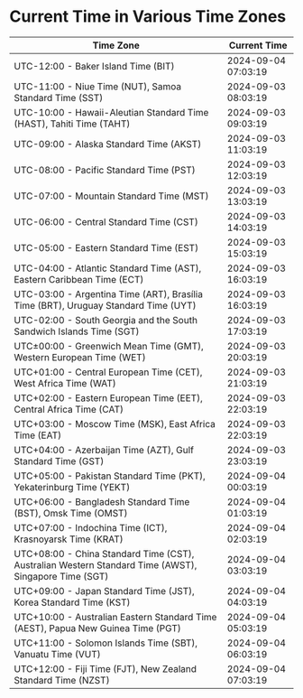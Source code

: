 # Current Time in Various Time Zones

| Time Zone | Current Time |
|-----------|--------------|
| UTC-12:00 - Baker Island Time (BIT) | 2024-09-04 07:03:19 |
| UTC-11:00 - Niue Time (NUT), Samoa Standard Time (SST) | 2024-09-03 08:03:19 |
| UTC-10:00 - Hawaii-Aleutian Standard Time (HAST), Tahiti Time (TAHT) | 2024-09-03 09:03:19 |
| UTC-09:00 - Alaska Standard Time (AKST) | 2024-09-03 11:03:19 |
| UTC-08:00 - Pacific Standard Time (PST) | 2024-09-03 12:03:19 |
| UTC-07:00 - Mountain Standard Time (MST) | 2024-09-03 13:03:19 |
| UTC-06:00 - Central Standard Time (CST) | 2024-09-03 14:03:19 |
| UTC-05:00 - Eastern Standard Time (EST) | 2024-09-03 15:03:19 |
| UTC-04:00 - Atlantic Standard Time (AST), Eastern Caribbean Time (ECT) | 2024-09-03 16:03:19 |
| UTC-03:00 - Argentina Time (ART), Brasília Time (BRT), Uruguay Standard Time (UYT) | 2024-09-03 16:03:19 |
| UTC-02:00 - South Georgia and the South Sandwich Islands Time (SGT) | 2024-09-03 17:03:19 |
| UTC±00:00 - Greenwich Mean Time (GMT), Western European Time (WET) | 2024-09-03 20:03:19 |
| UTC+01:00 - Central European Time (CET), West Africa Time (WAT) | 2024-09-03 21:03:19 |
| UTC+02:00 - Eastern European Time (EET), Central Africa Time (CAT) | 2024-09-03 22:03:19 |
| UTC+03:00 - Moscow Time (MSK), East Africa Time (EAT) | 2024-09-03 22:03:19 |
| UTC+04:00 - Azerbaijan Time (AZT), Gulf Standard Time (GST) | 2024-09-03 23:03:19 |
| UTC+05:00 - Pakistan Standard Time (PKT), Yekaterinburg Time (YEKT) | 2024-09-04 00:03:19 |
| UTC+06:00 - Bangladesh Standard Time (BST), Omsk Time (OMST) | 2024-09-04 01:03:19 |
| UTC+07:00 - Indochina Time (ICT), Krasnoyarsk Time (KRAT) | 2024-09-04 02:03:19 |
| UTC+08:00 - China Standard Time (CST), Australian Western Standard Time (AWST), Singapore Time (SGT) | 2024-09-04 03:03:19 |
| UTC+09:00 - Japan Standard Time (JST), Korea Standard Time (KST) | 2024-09-04 04:03:19 |
| UTC+10:00 - Australian Eastern Standard Time (AEST), Papua New Guinea Time (PGT) | 2024-09-04 05:03:19 |
| UTC+11:00 - Solomon Islands Time (SBT), Vanuatu Time (VUT) | 2024-09-04 06:03:19 |
| UTC+12:00 - Fiji Time (FJT), New Zealand Standard Time (NZST) | 2024-09-04 07:03:19 |
